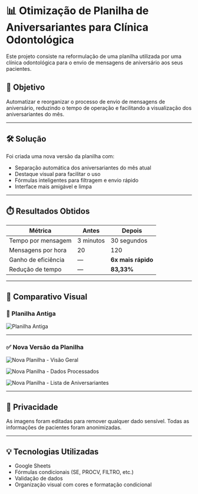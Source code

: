 # 📊 Otimização de Planilha de Aniversariantes para Clínica Odontológica

Este projeto consiste na reformulação de uma planilha utilizada por uma clínica odontológica para o envio de mensagens de aniversário aos seus pacientes.

## 🎯 Objetivo

Automatizar e reorganizar o processo de envio de mensagens de aniversário, reduzindo o tempo de operação e facilitando a visualização dos aniversariantes do mês.

---

## 🛠️ Solução

Foi criada uma nova versão da planilha com:

- Separação automática dos aniversariantes do mês atual
- Destaque visual para facilitar o uso
- Fórmulas inteligentes para filtragem e envio rápido
- Interface mais amigável e limpa

---

## ⏱️ Resultados Obtidos

| Métrica                 | Antes              | Depois              |
|------------------------|--------------------|---------------------|
| Tempo por mensagem     | 3 minutos          | 30 segundos         |
| Mensagens por hora     | 20                 | 120                 |
| Ganho de eficiência    | —                  | **6x mais rápido**  |
| Redução de tempo       | —                  | **83,33%**          |

---

## 📸 Comparativo Visual

### 🧾 Planilha Antiga

![Planilha Antiga](prints/planilha_antiga.png)

---

### ✅ Nova Versão da Planilha

![Nova Planilha - Visão Geral](prints/planilha_nova1.png)

![Nova Planilha - Dados Processados](prints/planilha_nova2.png)

![Nova Planilha - Lista de Aniversariantes](prints/planilha_nova3.png)

---

## 🔐 Privacidade

As imagens foram editadas para remover qualquer dado sensível. Todas as informações de pacientes foram anonimizadas.

---

## 💡 Tecnologias Utilizadas

- Google Sheets
- Fórmulas condicionais (SE, PROCV, FILTRO, etc.)
- Validação de dados
- Organização visual com cores e formatação condicional

